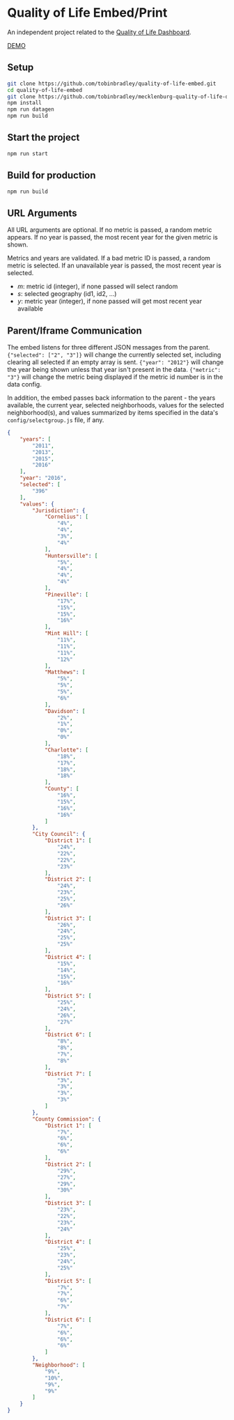 # Quality of Life Embed/Print

An independent project related to the [Quality of Life Dashboard](https://github.com/tobinbradley/Mecklenburg-County-Quality-of-Life-Dashboard).

[DEMO](http://mcmap.org/qol-mecklenburg/embed/)

## Setup

``` bash
git clone https://github.com/tobinbradley/quality-of-life-embed.git
cd quality-of-life-embed
git clone https://github.com/tobinbradley/mecklenburg-quality-of-life-data data
npm install
npm run datagen
npm run build
```

## Start the project

``` bash
npm run start
```

## Build for production

``` bash
npm run build
```

## URL Arguments

All URL arguments are optional. If no metric is passed, a random metric appears. If no year is passed, the most recent year for the given metric is shown.

Metrics and years are validated. If a bad metric ID is passed, a random metric is selected. If an unavailable year is passed, the most recent year is selected.

*   *m*: metric id (integer), if none passed will select random
*   *s*: selected geography (id1, id2, ...)
*   *y*: metric year (integer), if none passed will get most recent year available

## Parent/Iframe Communication

The embed listens for three different JSON messages from the parent. `{"selected": ["2", "3"]}` will change the currently selected set, including clearing all selected if an empty array is sent. `{"year": "2012"}` will change the year being shown unless that year isn't present in the data. `{"metric": "3"}` will change the metric being displayed if the metric id number is in the data config.

In addition, the embed passes back information to the parent - the years available, the current year, selected neighborhoods, values for the selected neighborhood(s), and values summarized by items specified in the data's `config/selectgroup.js` file, if any.

```json
{
    "years": [
        "2011",
        "2013",
        "2015",
        "2016"
    ],
    "year": "2016",
    "selected": [
        "396"
    ],
    "values": {
        "Jurisdiction": {
            "Cornelius": [
                "4%",
                "4%",
                "3%",
                "4%"
            ],
            "Huntersville": [
                "5%",
                "4%",
                "4%",
                "4%"
            ],
            "Pineville": [
                "17%",
                "15%",
                "15%",
                "16%"
            ],
            "Mint Hill": [
                "11%",
                "11%",
                "11%",
                "12%"
            ],
            "Matthews": [
                "5%",
                "5%",
                "5%",
                "6%"
            ],
            "Davidson": [
                "2%",
                "1%",
                "0%",
                "0%"
            ],
            "Charlotte": [
                "18%",
                "17%",
                "18%",
                "18%"
            ],
            "County": [
                "16%",
                "15%",
                "16%",
                "16%"
            ]
        },
        "City Council": {
            "District 1": [
                "24%",
                "22%",
                "22%",
                "23%"
            ],
            "District 2": [
                "24%",
                "23%",
                "25%",
                "26%"
            ],
            "District 3": [
                "26%",
                "24%",
                "25%",
                "25%"
            ],
            "District 4": [
                "15%",
                "14%",
                "15%",
                "16%"
            ],
            "District 5": [
                "25%",
                "24%",
                "26%",
                "27%"
            ],
            "District 6": [
                "8%",
                "8%",
                "7%",
                "8%"
            ],
            "District 7": [
                "3%",
                "3%",
                "3%",
                "3%"
            ]
        },
        "County Commission": {
            "District 1": [
                "7%",
                "6%",
                "6%",
                "6%"
            ],
            "District 2": [
                "29%",
                "27%",
                "29%",
                "30%"
            ],
            "District 3": [
                "23%",
                "22%",
                "23%",
                "24%"
            ],
            "District 4": [
                "25%",
                "23%",
                "24%",
                "25%"
            ],
            "District 5": [
                "7%",
                "7%",
                "6%",
                "7%"
            ],
            "District 6": [
                "7%",
                "6%",
                "6%",
                "6%"
            ]
        },
        "Neighborhood": [
            "9%",
            "10%",
            "9%",
            "9%"
        ]
    }
}
```

